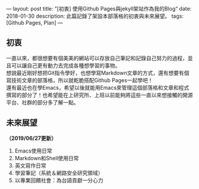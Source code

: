 —
layout: post
title:  ”[初衷] 使用Github Pages與jekyll架站作為我的Blog“
date:   2018-01-30
description: 此篇記錄了架設本部落格的初衷與未來展望。
tags: [Github Pages, Plan]
—

## 初衷
一直以來，都很想要有個美美的網站可以存放自己筆記和記錄自己努力的過程，並且可以讓自己更有動力去完成各種想學習的事物。<br/>
想說最近剛好想把Git指令學好，也想學寫Markdown文章的方式，還有想要有個寫技術文章的部落格，所以就乾脆搭配Github Pages一起學吧！<br/>
還有最近也在學Emacs，希望以後就能用Emacs來管理這個部落格和文章和程式撰寫的部分了！也希望能在上研究所、上班以前能夠將這些一直以來想接觸的開源平台、社群的部分多了解一點。

## 未來展望
**（2019/06/27更新）**
1. Emacs使用日常
2. Markdown和Shell使用日常
3. 英文寫作日常
4. 學習筆記（系統＆網路安全研究領域）
5. 以專業回饋社會：為台語貢獻一分心力
